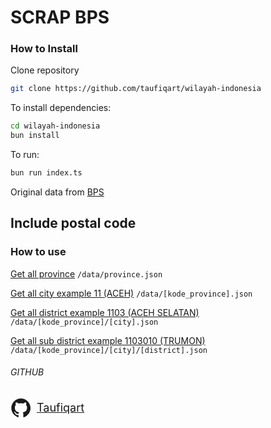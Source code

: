 # SCRAP BPS

### How to Install

Clone repository

```bash
git clone https://github.com/taufiqart/wilayah-indonesia
```

To install dependencies:

```bash
cd wilayah-indonesia
bun install
```

To run:

```bash
bun run index.ts
```

Original data from [BPS](https://sig.bps.go.id/bridging-kode/index)

## Include postal code

### How to use

[Get all province](https://taufiqart.github.io/wilayah-indonesia/data/province.json)
`/data/province.json`

[Get all city example 11 (ACEH)](https://taufiqart.github.io/wilayah-indonesia/data/11.json)
`/data/[kode_province].json`

[Get all district example 1103 (ACEH SELATAN)](https://taufiqart.github.io/wilayah-indonesia/data/11/1103.json)
`/data/[kode_province]/[city].json`

[Get all sub district example 1103010 (TRUMON)](https://taufiqart.github.io/wilayah-indonesia/data/11/1103/1103010.json)
`/data/[kode_province]/[city]/[district].json`

###### GITHUB

<a style="display:flex;align-items:center;" href="https://github.com/taufiqart">
<svg aria-hidden="true" focusable="false" class="octicon octicon-mark-github" viewBox="0 0 24 24" width="32" height="32" fill="currentColor" style="display:inline-block;user-select:none;vertical-align:text-bottom;overflow:visible"><path d="M12.5.75C6.146.75 1 5.896 1 12.25c0 5.089 3.292 9.387 7.863 10.91.575.101.79-.244.79-.546 0-.273-.014-1.178-.014-2.142-2.889.532-3.636-.704-3.866-1.35-.13-.331-.69-1.352-1.18-1.625-.402-.216-.977-.748-.014-.762.906-.014 1.553.834 1.769 1.179 1.035 1.74 2.688 1.25 3.349.948.1-.747.402-1.25.733-1.538-2.559-.287-5.232-1.279-5.232-5.678 0-1.25.445-2.285 1.178-3.09-.115-.288-.517-1.467.115-3.048 0 0 .963-.302 3.163 1.179.92-.259 1.897-.388 2.875-.388.977 0 1.955.13 2.875.388 2.2-1.495 3.162-1.179 3.162-1.179.633 1.581.23 2.76.115 3.048.733.805 1.179 1.825 1.179 3.09 0 4.413-2.688 5.39-5.247 5.678.417.36.776 1.05.776 2.128 0 1.538-.014 2.774-.014 3.162 0 .302.216.662.79.547C20.709 21.637 24 17.324 24 12.25 24 5.896 18.854.75 12.5.75Z"></path>
</svg><span style="font-size:18px;margin-left:10px;">Taufiqart</span></a>
